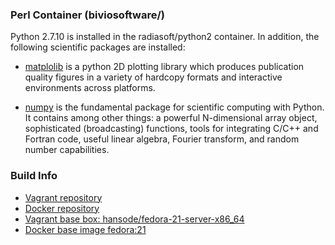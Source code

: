 ### Perl Container (biviosoftware/)

Python 2.7.10 is installed in the radiasoft/python2 container. In addition,
the following scientific packages are installed:

* [matplolib](http://matplotlib.org)
  is a python 2D plotting library which produces publication quality
  figures in a variety of hardcopy formats and interactive
  environments across platforms.

* [numpy](http://numpy.org/)
  is the fundamental package for scientific computing with Python. It
  contains among other things: a powerful N-dimensional array object,
  sophisticated (broadcasting) functions, tools for integrating C/C++
  and Fortran code, useful linear algebra, Fourier transform, and
  random number capabilities.

### Build Info

* [Vagrant repository](https://atlas.hashicorp.com/radiasoft/boxes/python2)
* [Docker repository](https://hub.docker.com/r/radiasoft/python2)
* [Vagrant base box: hansode/fedora-21-server-x86_64](https://vagrantcloud.com/hansode/boxes/fedora-21-server-x86_64)
* [Docker base image fedora:21](https://hub.docker.com/_/fedora/)
